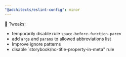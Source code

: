 ```yaml
---
"@adchitects/eslint-config": minor
---
```


🔧 Tweaks:

-   temporarily disable rule `space-before-function-paren`
-   add `args` and `params` to allowed abbreviations list
-   Improve ignore patterns
-   disable `storybook/no-title-property-in-meta" rule
